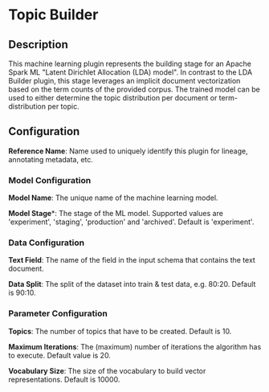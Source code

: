 
# Topic Builder

## Description
This machine learning plugin represents the building stage for an Apache Spark ML "Latent Dirichlet Allocation 
(LDA) model". In contrast to the LDA Builder plugin, this stage leverages an implicit document vectorization 
based on the term counts of the provided corpus. The trained model can be used to either determine the topic 
distribution per document or term-distribution per topic.

## Configuration
**Reference Name**: Name used to uniquely identify this plugin for lineage, annotating metadata, etc.

### Model Configuration
**Model Name**: The unique name of the machine learning model.

**Model Stage***: The stage of the ML model. Supported values are 'experiment', 'staging', 'production'
and 'archived'. Default is 'experiment'.

### Data Configuration
**Text Field**: The name of the field in the input schema that contains the text document.

**Data Split**: The split of the dataset into train & test data, e.g. 80:20. Default is 90:10.

### Parameter Configuration
**Topics**: The number of topics that have to be created. Default is 10.

**Maximum Iterations**: The (maximum) number of iterations the algorithm has to execute. Default value is 20.

**Vocabulary Size**: The size of the vocabulary to build vector representations. Default is 10000.